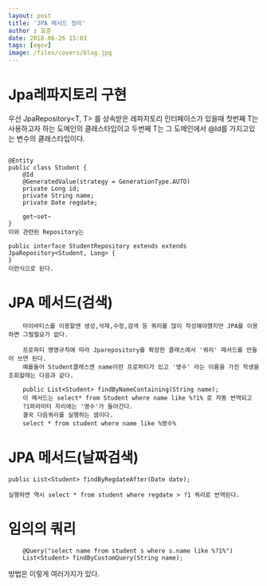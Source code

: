 ```yaml
---
layout: post
title: 'JPA 메서드 정리'
author : 효준
date: 2018-06-26 15:03
tags: [egov]
image: /files/covers/blog.jpg
---
```


# Jpa레파지토리 구현

우선 JpaRepository<T, T> 를 상속받은 레파지토리 인터페이스가 있을때 첫번째 T는 사용하고자 하는 도메인의 클래스타입이고
두번째 T는 그 도메인에서 @Id를 가지고있는 변수의 클래스타입이다.


```

@Entity
public class Student {
    @Id
    @GeneratedValue(strategy = GenerationType.AUTO)
    private Long id;
    private String name;
    private Date regdate;

    get~set~
}
이와 관련된 Repository는

public interface StudentRepository extends extends JpaRepository<Student, Long> {
}
이런식으로 된다.
```

# JPA 메서드(검색)

```
    마이바티스를 이용할땐 생성,삭제,수정,검색 등 쿼리를 많이 작성해야했지만 JPA를 이용하면 그럴필요가 없다.

    프로퍼티 명명규칙에 따라 Jparepository를 확장한 클래스에서 '쿼리' 메서드를 만들어 쓰면 된다.
    예를들어 Student클래스엔 name이란 프로퍼티가 있고 '영수' 라는 이름을 가진 학생을 조회할때는 다음과 같다.

    public List<Student> findByNameContaining(String name);
    이 메서드는 select* from Student where name like %?1% 로 자동 번역되고
    ?1파라미터 자리에는 '영수'가 들어간다.
    결국 다음쿼리를 실행하는 셈이다.
    select * from student where name like %영수%

```

# JPA 메서드(날짜검색)

```
public List<Student> findByRegdateAfter(Date date);

실행하면 역시 select * from student where regdate > ?1 쿼리로 번역된다.
```

# 임의의 쿼리

```
    @Query("select name from student s where s.name like %?1%")
    List<Student> findByCustomQuery(String name);
```
방법은 이렇게 여러가지가 있다.